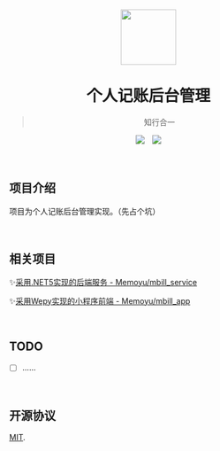 <h1  align="center">
    <a href="http://memoyu.cn/">
        <img width="100" height="100" src="https://github.com/Memoyu/Memoyu.Core/blob/master/doc/images/memoyu.png">
    </a>
    </br>
    </br>
     <span  align="center">
 	 	个人记账后台管理
     </span>
</h1>
<div align="center">

> 知行合一

[![](https://img.shields.io/badge/antdesign-blazor-blue)](https://github.com/ant-design-blazor/ant-design-pro-blazor) &ensp; [![](https://img.shields.io/badge/license-MIT-3963bc.svg)](LICENSE)
</div>

&nbsp;

## 项目介绍

项目为个人记账后台管理实现。（先占个坑）

&nbsp;

## 相关项目

✨[采用.NET5实现的后端服务 - Memoyu/mbill_service](https://github.com/Memoyu/mbill_service)

✨[采用Wepy实现的小程序前端 - Memoyu/mbill_app](https://github.com/Memoyu/mbill_app)

&nbsp;

## TODO

- [ ] ......

&nbsp;

## 开源协议

[MIT](LICENSE).
